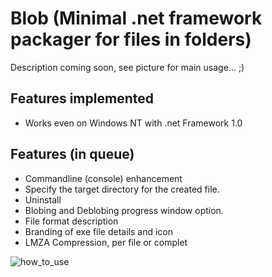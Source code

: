 # Blob (Minimal .net framework packager for files in folders)

Description coming soon, see picture for main usage... ;)

## Features implemented
- Works even on Windows NT with .net Framework 1.0

## Features (in queue)
- Commandline (console) enhancement
- Specify the target directory for the created file.
- Uninstall
- Blobing and Deblobing progress window option.
- File format description
- Branding of exe file details and icon
- LMZA Compression, per file or complet


![how_to_use](https://user-images.githubusercontent.com/97656046/166116411-6d620fac-cdbe-4b3c-9536-116b14da9c97.png)
